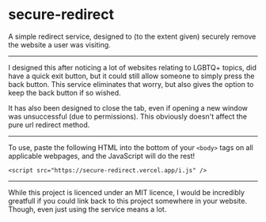 # secure-redirect
A simple redirect service, designed to (to the extent given) securely remove the website a user was visiting.

---

I designed this after noticing a lot of websites relating to LGBTQ+ topics, did have a quick exit button, but it could still allow someone to simply press the back button. This service eliminates that worry, but also gives the option to keep the back button if so wished. 

It has also been designed to close the tab, even if opening a new window was unsuccessful (due to permissions). This obviously doesn't affect the pure url redirect method.

---

To use, paste the following HTML into the bottom of your `<body>` tags on all applicable webpages, and the JavaScript will do the rest!

`<script src="https://secure-redirect.vercel.app/i.js" />`

---

While this project is licenced under an MIT licence, I would be incredibly greatfull if you could link back to this project somewhere in your website. Though, even just using the service means a lot.
